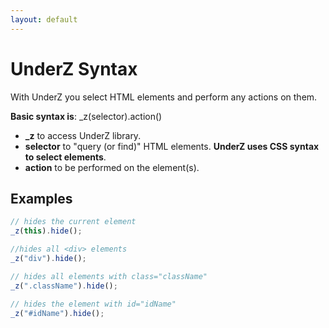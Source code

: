 ```yaml
---
layout: default
---
```

# UnderZ Syntax
With UnderZ you select HTML elements and perform any actions on them.


**Basic syntax is**: _z(selector).action()
* **_z** to access UnderZ library.
* **selector** to "query (or find)" HTML elements. **UnderZ uses CSS syntax to select elements**.
* **action** to be performed on the element(s).

## Examples

```js
// hides the current element
_z(this).hide();

//hides all <div> elements
_z("div").hide();

// hides all elements with class="className"
_z(".className").hide();

// hides the element with id="idName"
_z("#idName").hide();

```

